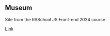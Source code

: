 ## Museum
Site from the RSSchool JS Front-end 2024 course

[Link](https://brutski93.github.io/2025-Museum/)
